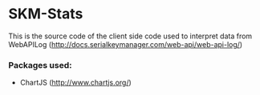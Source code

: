 # SKM-Stats

This is the source code of the client side code used to interpret data from WebAPILog (http://docs.serialkeymanager.com/web-api/web-api-log/)


### Packages used:
 * ChartJS (http://www.chartjs.org/)
